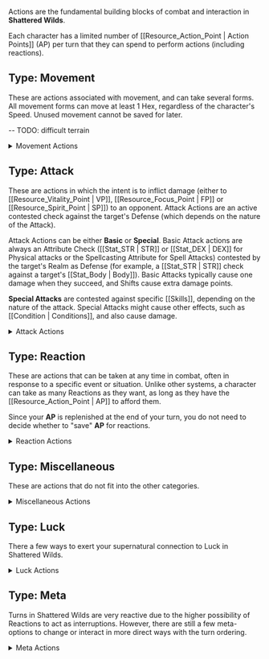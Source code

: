 Actions are the fundamental building blocks of combat and interaction in **Shattered Wilds**.

Each character has a limited number of [[Resource_Action_Point | Action Points]] (AP) per turn that they can spend to perform actions (including reactions).

## Type: Movement

These are actions associated with movement, and can take several forms. All movement forms can move at least 1 Hex, regardless of the character's Speed. Unused movement cannot be saved for later.

-- TODO: difficult terrain

<details>
  <summary>Movement Actions</summary>
  <ul>
    <li>{% item "Action/Stride", "type" %}</li>
    <li>{% item "Action/Side_Step", "type" %}</li>
    <li>{% item "Action/Get_Up", "type" %}</li>
    <li>{% item "Action/Run", "type" %}</li>
    <li>{% item "Action/Climb", "type" %}</li>
    <li>{% item "Action/Swim", "type" %}</li>
    <li>{% item "Action/Escape", "type" %}</li>
    <li>{% item "Action/Drag_Grappler", "type" %}</li>
    <li>{% item "Action/Stumble_Through", "type" %}</li>
    <li>{% item "Action/Ride_Mount", "type" %}</li>
    <li>{% item "Action/Hide", "type" %}</li>
    <li>{% item "Action/Sneak", "type" %}</li>
    <li>{% item "Action/Charge", "type" %}</li>
  </ul>
</details>

## Type: Attack

These are actions in which the intent is to inflict damage (either to [[Resource_Vitality_Point | VP]], [[Resource_Focus_Point | FP]] or [[Resource_Spirit_Point | SP]]) to an opponent. Attack Actions are an active contested check against the target's Defense (which depends on the nature of the Attack).

Attack Actions can be either **Basic** or **Special**. Basic Attack actions are always an Attribute Check ([[Stat_STR | STR]] or [[Stat_DEX | DEX]] for Physical attacks or the Spellcasting Attribute for Spell Attacks) contested by the target's Realm as Defense (for example, a [[Stat_STR | STR]] check against a target's [[Stat_Body | Body]]). Basic Attacks typically cause one damage when they succeed, and Shifts cause extra damage points.

**Special Attacks** are contested against specific [[Skills]], depending on the nature of the attack. Special Attacks might cause other effects, such as [[Condition | Conditions]], and also cause damage.

<details>
  <summary>Attack Actions</summary>
  <ul>
    <li>{% item "Action/Stun", "type" %}</li>
    <li>{% item "Action/Feint", "type" %}</li>
    <li>{% item "Action/Strike", "type" %}</li>
    <li>{% item "Action/Focused_Strike", "type" %}</li>
    <li>{% item "Action/Trip", "type" %}</li>
    <li>{% item "Action/Shove", "type" %}</li>
    <li>{% item "Action/Disarm", "type" %}</li>
    <li>{% item "Action/Grapple", "type" %}</li>
  </ul>
</details>

## Type: Reaction

These are actions that can be taken at any time in combat, often in response to a specific event or situation. Unlike other systems, a character can take as many Reactions as they want, as long as they have the [[Resource_Action_Point | AP]] to afford them.

Since your **AP** is replenished at the end of your turn, you do not need to decide whether to "save" **AP** for reactions.

<details>
  <summary>Reaction Actions</summary>
  <ul>
    <li>{% item "Action/Sheathe_Unsheathe", "type" %}</li>
    <li>{% item "Action/Reload", "type" %}</li>
    <li>{% item "Action/Catch_Breath", "type" %}</li>
    <li>{% item "Action/Focus", "type" %}</li>
    <li>{% item "Action/Inspire", "type" %}</li>
    <li>{% item "Action/Heroic_Relentlessness", "type" %}</li>
  </ul>
</details>

## Type: Miscellaneous

These are actions that do not fit into the other categories.

<details>
  <summary>Miscellaneous Actions</summary>
  <ul>
    <li>{% item "Action/Opportunity_Attack", "type" %}</li>
    <li>{% item "Action/Dodge", "type" %}</li>
    <li>{% item "Action/Take_Cover", "type" %}</li>
    <li>{% item "Action/Shield_Block", "type" %}</li>
    <li>{% item "Action/Shrug_Off", "type" %}</li>
    <li>{% item "Action/Flank", "type" %}</li>
    <li>{% item "Action/Taunt", "type" %}</li>
    <li>{% item "Action/Distract", "type" %}</li>
  </ul>
</details>

## Type: Luck

There a few ways to exert your supernatural connection to Luck in Shattered Wilds.

<details>
  <summary>Luck Actions</summary>
  <ul>
    <li>{% item "Action/Luck_Die", "type" %}</li>
    <li>{% item "Action/Karmic_Resistance", "type" %}</li>
    <li>{% item "Action/Write_History", "type" %}</li>
  </ul>
</details>

## Type: Meta

Turns in Shattered Wilds are very reactive due to the higher possibility of Reactions to act as interruptions. However, there are still a few meta-options to change or interact in more direct ways with the turn ordering.

<details>
  <summary>Meta Actions</summary>
  <ul>
    <li>{% item "Action/Decrease_Initiative", "type" %}</li>
    <li>{% item "Action/Prepare_Action", "type" %}</li>
  </ul>
</details>
